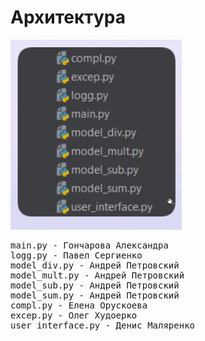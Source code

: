 # Архитектура

![acrhitect](arc_manual.png)

<pre>
main.py - Гончарова Александра
logg.py - Павел Сергиенко
model_div.py - Андрей Петровский
model_mult.py - Андрей Петровский
model_sub.py - Андрей Петровский
model_sum.py - Андрей Петровский
compl.py - Елена Орускоева
excep.py - Олег Худоерко
user_interface.py - Денис Маляренко
</pre>

